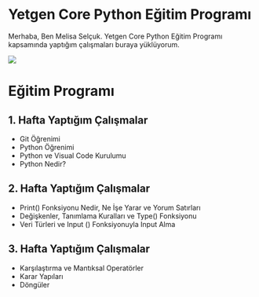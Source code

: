 # Yetgen Core Python Eğitim Programı

 Merhaba, Ben Melisa Selçuk.
 Yetgen Core Python Eğitim Programı kapsamında yaptığım çalışmaları buraya yüklüyorum.

<img src=https://yetkingencler.com/wp-content/uploads/2021/07/yetgen-beyaz-e1626884322969-200x74.png>

# Eğitim Programı
## 1. Hafta Yaptığım Çalışmalar

- Git Öğrenimi
- Python Öğrenimi
- Python ve Visual Code Kurulumu
- Python Nedir?

## 2. Hafta Yaptığım Çalışmalar

- Print() Fonksiyonu Nedir, Ne İşe Yarar ve Yorum Satırları
- Değişkenler, Tanımlama Kuralları ve Type() Fonksiyonu
- Veri Türleri ve Input () Fonksiyonuyla Input Alma

## 3. Hafta Yaptığım Çalışmalar

- Karşılaştırma ve Mantıksal Operatörler
- Karar Yapıları
- Döngüler

